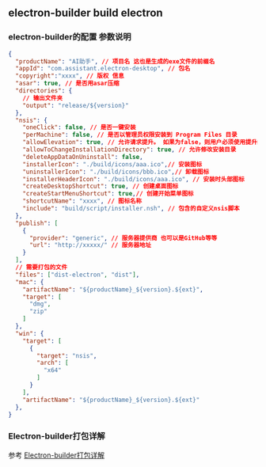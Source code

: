 ## electron-builder build electron

### electron-builder的配置 参数说明
```json
{
  "productName": "AI助手", // 项目名 这也是生成的exe文件的前缀名
  "appId": "com.assistant.electron-desktop", // 包名 
  "copyright":"xxxx", // 版权 信息
  "asar": true, // 是否用asar压缩
  "directories": {
    // 输出文件夹
    "output": "release/${version}"
  },
  "nsis": {
    "oneClick": false, // 是否一键安装
    "perMachine": false, // 是否以管理员权限安装到 Program Files 目录
    "allowElevation": true, // 允许请求提升。 如果为false，则用户必须使用提升的权限重新启动安装程序。
    "allowToChangeInstallationDirectory": true, // 允许修改安装目录
    "deleteAppDataOnUninstall": false,
    "installerIcon": "./build/icons/aaa.ico",// 安装图标
    "uninstallerIcon": "./build/icons/bbb.ico",// 卸载图标
    "installerHeaderIcon": "./build/icons/aaa.ico", // 安装时头部图标
    "createDesktopShortcut": true, // 创建桌面图标
    "createStartMenuShortcut": true,// 创建开始菜单图标
    "shortcutName": "xxxx", // 图标名称
    "include": "build/script/installer.nsh", // 包含的自定义nsis脚本
  },
  "publish": [
    {
      "provider": "generic", // 服务器提供商 也可以是GitHub等等
      "url": "http://xxxxx/" // 服务器地址
    }
  ],
  // 需要打包的文件
  "files": ["dist-electron", "dist"],
  "mac": {
    "artifactName": "${productName}_${version}.${ext}",
    "target": [
      "dmg",
      "zip"
    ]
  },
  "win": {
    "target": [
      {
        "target": "nsis",
        "arch": [
          "x64"
        ]
      }
    ],
    "artifactName": "${productName}_${version}.${ext}"
  },
}
```
### Electron-builder打包详解
参考 [Electron-builder打包详解](https://github.com/QDMarkMan/CodeBlog/blob/master/Electron/electron-builder%E6%89%93%E5%8C%85%E8%AF%A6%E8%A7%A3.md)

